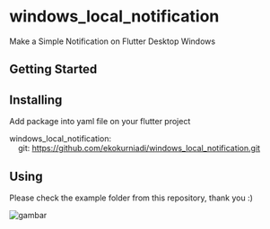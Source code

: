 # windows_local_notification

Make a Simple Notification on Flutter Desktop Windows

## Getting Started

## Installing
Add package into yaml file on your flutter project

 windows_local_notification:  
 &nbsp;&nbsp;&nbsp;&nbsp;git: https://github.com/ekokurniadi/windows_local_notification.git
    
## Using
Please check the example folder from this repository, thank you :)


![gambar](https://user-images.githubusercontent.com/47097891/183243171-f9470ee0-345c-490f-9ba5-35daa3cdf887.png)
